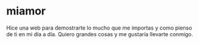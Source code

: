 # miamor
Hice una web para demostrarte lo mucho que me importas y como pienso de ti en mi día a día. Quiero grandes cosas y me gustaría llevarte conmigo.
